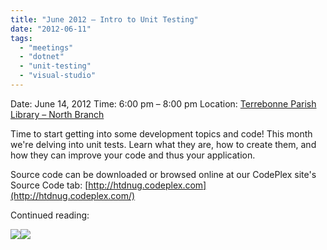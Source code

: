 ```yaml
---
title: "June 2012 – Intro to Unit Testing"
date: "2012-06-11"
tags: 
  - "meetings"
  - "dotnet"
  - "unit-testing"
  - "visual-studio"
---
```


Date: June 14, 2012 Time: 6:00 pm – 8:00 pm Location: [Terrebonne Parish Library – North Branch](http://htdnug.wordpress.com/meetings/ "Meetings")

Time to start getting into some development topics and code! This month we're delving into unit tests. Learn what they are, how to create them, and how they can improve your code and thus your application.

Source code can be downloaded or browsed online at our CodePlex site's Source Code tab: [http://htdnug.codeplex.com](http://htdnug.codeplex.com/)

Continued reading:

[![](http://ws.assoc-amazon.com/widgets/q?_encoding=UTF8&Format=_SL160_&ASIN=1933988274&MarketPlace=US&ID=AsinImage&WS=1&tag=htdnug-20&ServiceVersion=20070822)](http://www.amazon.com/gp/product/1933988274/ref=as_li_ss_il?ie=UTF8&tag=htdnug-20&linkCode=as2&camp=1789&creative=390957&creativeASIN=1933988274)![](http://www.assoc-amazon.com/e/ir?t=htdnug-20&l=as2&o=1&a=1933988274)
